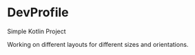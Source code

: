 # DevProfile
Simple Kotlin Project

Working on different layouts for different sizes and orientations.
